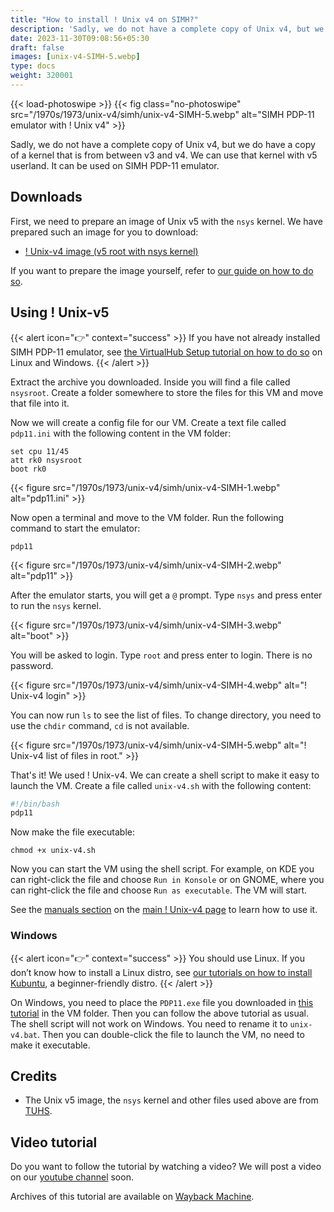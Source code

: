 ```yaml
---
title: "How to install ! Unix v4 on SIMH?"
description: 'Sadly, we do not have a complete copy of Unix v4, but we do have a copy of a kernel that is from between v3 and v4. We can use that kernel with v5 userland.'
date: 2023-11-30T09:08:56+05:30
draft: false
images: [unix-v4-SIMH-5.webp]
type: docs
weight: 320001
---
```


{{< load-photoswipe >}}
{{< fig class="no-photoswipe" src="/1970s/1973/unix-v4/simh/unix-v4-SIMH-5.webp" alt="SIMH PDP-11 emulator with ! Unix v4" >}}

Sadly, we do not have a complete copy of Unix v4, but we do have a copy of a kernel that is from between v3 and v4. We can use that kernel with v5 userland. It can be used on SIMH PDP-11 emulator.

## Downloads

First, we need to prepare an image of Unix v5 with the `nsys` kernel. We have prepared such an image for you to download:

- [! Unix-v4 image (v5 root with nsys kernel)](https://github.com/InstallerLegacy/nsys-image/releases/latest/download/nsysroot.zip)

If you want to prepare the image yourself, refer to [our guide on how to do so](/blog/how-to-put-the-nsys-kernel-on-a-disk-image-of-unix-v5/).

## Using ! Unix-v5

{{< alert icon="👉" context="success" >}}
If you have not already installed SIMH PDP-11 emulator, see [the VirtualHub Setup tutorial on how to do so](https://setup.virtualhub.eu.org/simh-pdp11/) on Linux and Windows.
{{< /alert >}}

Extract the archive you downloaded. Inside you will find a file called `nsysroot`. Create a folder somewhere to store the files for this VM and move that file into it.

Now we will create a config file for our VM. Create a text file called `pdp11.ini` with the following content in the VM folder:

``` config
set cpu 11/45
att rk0 nsysroot
boot rk0
```

{{< figure src="/1970s/1973/unix-v4/simh/unix-v4-SIMH-1.webp" alt="pdp11.ini" >}}

Now open a terminal and move to the VM folder. Run the following command to start the emulator:

``` console
pdp11
```

{{< figure src="/1970s/1973/unix-v4/simh/unix-v4-SIMH-2.webp" alt="pdp11" >}}

After the emulator starts, you will get a `@` prompt. Type `nsys` and press enter to run the `nsys` kernel.

{{< figure src="/1970s/1973/unix-v4/simh/unix-v4-SIMH-3.webp" alt="boot" >}}

You will be asked to login. Type `root` and press enter to login. There is no password.

{{< figure src="/1970s/1973/unix-v4/simh/unix-v4-SIMH-4.webp" alt="! Unix-v4 login" >}}

You can now run `ls` to see the list of files. To change directory, you need to use the `chdir` command, `cd` is not available.

{{< figure src="/1970s/1973/unix-v4/simh/unix-v4-SIMH-5.webp" alt="! Unix-v4 list of files in root." >}}

That's it! We used ! Unix-v4. We can create a shell script to make it easy to launch the VM. Create a file called `unix-v4.sh` with the following content:

``` bash
#!/bin/bash
pdp11
```

Now make the file executable:

``` console
chmod +x unix-v4.sh
```

Now you can start the VM using the shell script. For example, on KDE you can right-click the file and choose `Run in Konsole` or on GNOME, where you can right-click the file and choose `Run as executable`. The VM will start.

See the [manuals section](/1970s/1973/unix-v4/#manuals) on the [main ! Unix-v4 page](/1970s/1973/unix-v4) to learn how to use it.

### Windows

{{< alert icon="👉" context="success" >}}
You should use Linux. If you don’t know how to install a Linux distro, see [our tutorials on how to install Kubuntu](https://setup.virtualhub.eu.org/tag/os/), a beginner-friendly distro.
{{< /alert >}}

On Windows, you need to place the `PDP11.exe` file you downloaded in [this tutorial](https://setup.virtualhub.eu.org/simh-pdp11#windows) in the VM folder. Then you can follow the above tutorial as usual. The shell script will not work on Windows. You need to rename it to `unix-v4.bat`. Then you can double-click the file to launch the VM, no need to make it executable.

## Credits

- The Unix v5 image, the `nsys` kernel and other files used above are from [TUHS](https://www.tuhs.org).

## Video tutorial

Do you want to follow the tutorial by watching a video? We will post a video on our [youtube channel](https://www.youtube.com/@virtua1hub) soon.

Archives of this tutorial are available on [Wayback Machine](https://web.archive.org/web/*/https://virtualhub.eu.org/1970s/1973/unix-v4/simh/).
